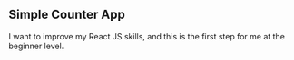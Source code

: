 ## Simple Counter App

I want to improve my React JS skills, and this is the first step for me at the beginner level.